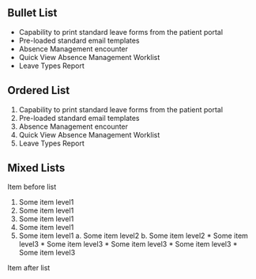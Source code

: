 ## Bullet List

* Capability to print standard leave forms from the patient portal
* Pre-loaded standard email templates
* Absence Management encounter
* Quick View Absence Management Worklist
* Leave Types Report

## Ordered List

1. Capability to print standard leave forms from the patient portal
2. Pre-loaded standard email templates
3. Absence Management encounter
4. Quick View Absence Management Worklist
5. Leave Types Report

## Mixed Lists

Item before  list

1. Some item level1
2. Some item level1
3. Some item level1
4. Some item level1
5. Some item level1
    a.  Some item level2
    b.  Some item level2
        * Some item level3
        * Some item level3
        * Some item level3
        * Some item level3
        * Some item level3

Item after list
